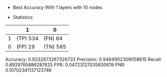 * Best Accuracy With 1 layers with 10 nodes

* Statistics: 

|          |    1     |    0     |
|----------|----------|----------|
|    1     | (TP) 534 | (FN) 64  |
|    0     | (FP) 29  | (TN) 585 |
Accuracy: 0.9232673267326733
Precision: 0.9484902309058615
Recall: 0.8929765886287625
FPR: 0.04723127035830619
FNR: 0.10702341137123746